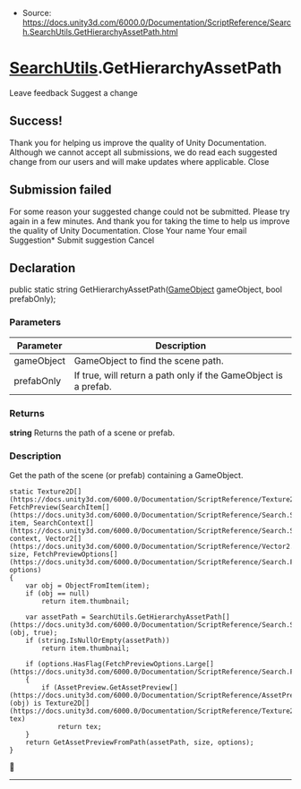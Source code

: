 * Source: https://docs.unity3d.com/6000.0/Documentation/ScriptReference/Search.SearchUtils.GetHierarchyAssetPath.html

#  [SearchUtils](https://docs.unity3d.com/6000.0/Documentation/ScriptReference/Search.SearchUtils.html).GetHierarchyAssetPath
Leave feedback
Suggest a change
## Success!
Thank you for helping us improve the quality of Unity Documentation. Although we cannot accept all submissions, we do read each suggested change from our users and will make updates where applicable.
Close
## Submission failed
For some reason your suggested change could not be submitted. Please <a>try again</a> in a few minutes. And thank you for taking the time to help us improve the quality of Unity Documentation.
Close
Your name Your email Suggestion* Submit suggestion
Cancel
## Declaration
public static string GetHierarchyAssetPath([GameObject](https://docs.unity3d.com/6000.0/Documentation/ScriptReference/GameObject.html) gameObject, bool prefabOnly); 
### Parameters
Parameter | Description  
---|---  
gameObject | GameObject to find the scene path.  
prefabOnly | If true, will return a path only if the GameObject is a prefab.  
### Returns
**string** Returns the path of a scene or prefab. 
### Description
Get the path of the scene (or prefab) containing a GameObject.
```
static Texture2D[](https://docs.unity3d.com/6000.0/Documentation/ScriptReference/Texture2D.html) FetchPreview(SearchItem[](https://docs.unity3d.com/6000.0/Documentation/ScriptReference/Search.SearchItem.html) item, SearchContext[](https://docs.unity3d.com/6000.0/Documentation/ScriptReference/Search.SearchContext.html) context, Vector2[](https://docs.unity3d.com/6000.0/Documentation/ScriptReference/Vector2.html) size, FetchPreviewOptions[](https://docs.unity3d.com/6000.0/Documentation/ScriptReference/Search.FetchPreviewOptions.html) options)
{
    var obj = ObjectFromItem(item);
    if (obj == null)
        return item.thumbnail;

    var assetPath = SearchUtils.GetHierarchyAssetPath[](https://docs.unity3d.com/6000.0/Documentation/ScriptReference/Search.SearchUtils.GetHierarchyAssetPath.html)(obj, true);
    if (string.IsNullOrEmpty(assetPath))
        return item.thumbnail;

    if (options.HasFlag(FetchPreviewOptions.Large[](https://docs.unity3d.com/6000.0/Documentation/ScriptReference/Search.FetchPreviewOptions.Large.html)))
    {
        if (AssetPreview.GetAssetPreview[](https://docs.unity3d.com/6000.0/Documentation/ScriptReference/AssetPreview.GetAssetPreview.html)(obj) is Texture2D[](https://docs.unity3d.com/6000.0/Documentation/ScriptReference/Texture2D.html) tex)
            return tex;
    }
    return GetAssetPreviewFromPath(assetPath, size, options);
}

```

* * *

